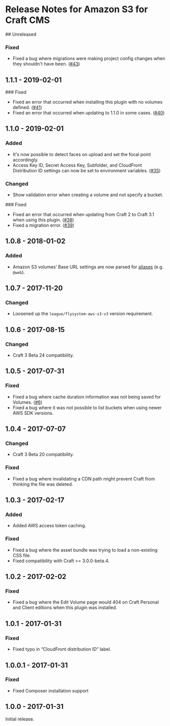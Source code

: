 # Release Notes for Amazon S3 for Craft CMS

## Unreleased

### Fixed
- Fixed a bug where migrations were making project config changes when they shouldn't have been. ([#43](https://github.com/craftcms/aws-s3/issues/43))

## 1.1.1 - 2019-02-01

### Fixed
- Fixed an error that occurred when installing this plugin with no volumes defined. ([#41](https://github.com/craftcms/aws-s3/issues/41))
- Fixed an error that occurred when updating to 1.1.0 in some cases. ([#40](https://github.com/craftcms/aws-s3/issues/40))

## 1.1.0 - 2019-02-01

### Added
- It's now possible to detect faces on upload and set the focal point accordingly.
- Access Key ID, Secret Access Key, Subfolder, and CloudFront Distribution ID settings can now be set to environment variables. ([#35](https://github.com/craftcms/aws-s3/issues/35))

### Changed
- Show validation error when creating a volume and not specify a bucket.

### Fixed
- Fixed an error that occurred when updating from Craft 2 to Craft 3.1 when using this plugin. ([#38](https://github.com/craftcms/aws-s3/issues/38))
- Fixed a migration error. ([#39](https://github.com/craftcms/aws-s3/issues/39))

## 1.0.8 - 2018-01-02

### Added
- Amazon S3 volumes’ Base URL settings are now parsed for [aliases](http://www.yiiframework.com/doc-2.0/guide-concept-aliases.html) (e.g. `@web`).

## 1.0.7 - 2017-11-20

### Changed
- Loosened up the `league/flysystem-aws-s3-v3` version requirement.

## 1.0.6 - 2017-08-15

### Changed
- Craft 3 Beta 24 compatibility.

## 1.0.5 - 2017-07-31

### Fixed
- Fixed a bug where cache duration information was not being saved for Volumes. ([#6](https://github.com/craftcms/aws-s3/issues/6))
- Fixed a bug where it was not possible to list buckets when using newer AWS SDK versions.

## 1.0.4 - 2017-07-07

### Changed
- Craft 3 Beta 20 compatibility.

### Fixed
- Fixed a bug where invalidating a CDN path might prevent Craft from thinking the file was deleted.

## 1.0.3 - 2017-02-17

### Added
- Added AWS access token caching.

### Fixed
- Fixed a bug where the asset bundle was trying to load a non-existing CSS file.
- Fixed compatibility with Craft >= 3.0.0-beta.4.

## 1.0.2 - 2017-02-02

### Fixed
- Fixed a bug where the Edit Volume page would 404 on Craft Personal and Client editions when this plugin was installed. 

## 1.0.1 - 2017-01-31

### Fixed
- Fixed typo in “CloudFront distribution ID” label.

## 1.0.0.1 - 2017-01-31

### Fixed
- Fixed Composer installation support  

## 1.0.0 - 2017-01-31

Initial release.
